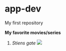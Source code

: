 # app-dev
My first repository

**My favorite movies/series**
1. *Stiens gate*
![](https://en.wikipedia.org/wiki/File:Steins;Gate_cover_art.jpg)
